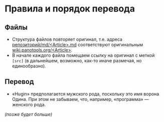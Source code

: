 # Правила и порядок перевода

## Файлы

* Структура файлов повторяет оригинал, т.е. адреса [репозиторий/md/&lt;Article&gt;.md](md/) соответствуют оригинальным [wiki.panotools.org/&lt;Article&gt;](https://wiki.panotools.org/).
* В начале каждого файла помещаем ссылку на оригинал с меткой `[src]` (в дальнейшем, возможно, как-то иначе размечая, но единообразно).

## Перевод

* «Hugin» предполагается мужского рода, поскольку это имя ворона Одина. При этом не забываем, что, например, «программа» — женского рода.

_(позже будет больше)_
